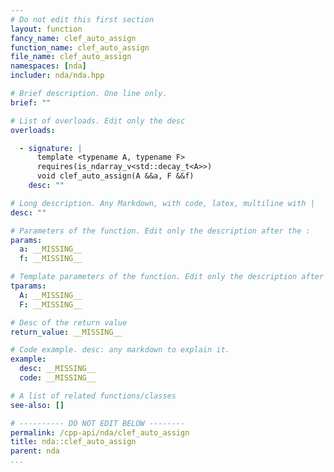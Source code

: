 ```yaml
---
# Do not edit this first section
layout: function
fancy_name: clef_auto_assign
function_name: clef_auto_assign
file_name: clef_auto_assign
namespaces: [nda]
includer: nda/nda.hpp

# Brief description. One line only.
brief: ""

# List of overloads. Edit only the desc
overloads:

  - signature: |
      template <typename A, typename F>       
      requires(is_ndarray_v<std::decay_t<A>>) 
      void clef_auto_assign(A &&a, F &&f)
    desc: ""

# Long description. Any Markdown, with code, latex, multiline with |
desc: ""

# Parameters of the function. Edit only the description after the :
params:
  a: __MISSING__
  f: __MISSING__

# Template parameters of the function. Edit only the description after the :
tparams:
  A: __MISSING__
  F: __MISSING__

# Desc of the return value
return_value: __MISSING__

# Code example. desc: any markdown to explain it.
example:
  desc: __MISSING__
  code: __MISSING__

# A list of related functions/classes
see-also: []

# ---------- DO NOT EDIT BELOW --------
permalink: /cpp-api/nda/clef_auto_assign
title: nda::clef_auto_assign
parent: nda
...
```


